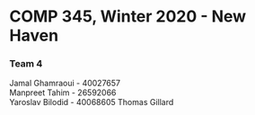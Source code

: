 # COMP 345, Winter 2020 - New Haven

### Team 4
Jamal Ghamraoui - 40027657    
Manpreet Tahim  - 26592066  
Yaroslav Bilodid  - 40068605
Thomas Gillard  
